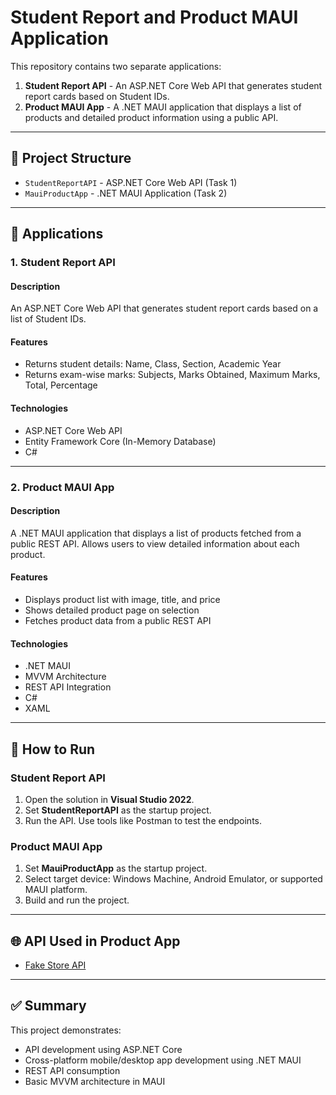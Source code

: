 # Student Report and Product MAUI Application

This repository contains two separate applications:

1. **Student Report API** - An ASP.NET Core Web API that generates student report cards based on Student IDs.
2. **Product MAUI App** - A .NET MAUI application that displays a list of products and detailed product information using a public API.

---

## 📂 Project Structure
- `StudentReportAPI` - ASP.NET Core Web API (Task 1)
- `MauiProductApp` - .NET MAUI Application (Task 2)

---

## 🚀 Applications

### 1. Student Report API

#### Description
An ASP.NET Core Web API that generates student report cards based on a list of Student IDs.

#### Features
- Returns student details: Name, Class, Section, Academic Year
- Returns exam-wise marks: Subjects, Marks Obtained, Maximum Marks, Total, Percentage

#### Technologies
- ASP.NET Core Web API
- Entity Framework Core (In-Memory Database)
- C#

---

### 2. Product MAUI App

#### Description
A .NET MAUI application that displays a list of products fetched from a public REST API. Allows users to view detailed information about each product.

#### Features
- Displays product list with image, title, and price
- Shows detailed product page on selection
- Fetches product data from a public REST API

#### Technologies
- .NET MAUI
- MVVM Architecture
- REST API Integration
- C#
- XAML

---

## 🔧 How to Run

### Student Report API
1. Open the solution in **Visual Studio 2022**.
2. Set **StudentReportAPI** as the startup project.
3. Run the API. Use tools like Postman to test the endpoints.

### Product MAUI App
1. Set **MauiProductApp** as the startup project.
2. Select target device: Windows Machine, Android Emulator, or supported MAUI platform.
3. Build and run the project.

---

## 🌐 API Used in Product App
- [Fake Store API](https://fakestoreapi.com/products)

---

## ✅ Summary
This project demonstrates:
- API development using ASP.NET Core
- Cross-platform mobile/desktop app development using .NET MAUI
- REST API consumption
- Basic MVVM architecture in MAUI

